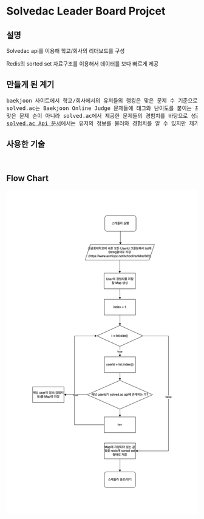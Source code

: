 # Solvedac Leader Board Projcet

## 설명

Solvedac api를 이용해 학교/회사의 리더보드를 구성

Redis의 sorted set 자료구조를 이용해서 데이터를 보다 빠르게 제공

## 만들게 된 계기

<pre>
baekjoon 사이트에서 학교/회사에서의 유저들의 랭킹은 맞은 문제 수 기준으로 리더보드가 구성이 되어있습니다.
solved.ac는 Baekjoon Online Judge 문제들에 태그와 난이도를 붙이는 프로젝트인데 
맞은 문제 순이 아니라 solved.ac에서 제공한 문제들의 경험치를 바탕으로 성공회대학교의 리더보드 api를 구성하려고 합니다.
<a href="https://solvedac.github.io/unofficial-documentation/#/">solved.ac Api 문서</a>에서는 유저의 정보를 불러와 경험치를 알 수 있지만 제가 만들고자 하는 기능은 없습니다.
</pre>

## 사용한 기술

<p>
<img src="https://img.shields.io/badge/Java-007396?style=flat&logo=java&logoColor=white" alt="">
<img src="https://img.shields.io/badge/Spring%20Boot-6DB33F?style=flat&logo=SpringBoot&logoColor=white" alt="">
<img src="https://img.shields.io/badge/Redis-DC382D?style=flat&logo=Redis&logoColor=white" alt="">
</p>

## Flow Chart

![flowchart](flowchart.png)

